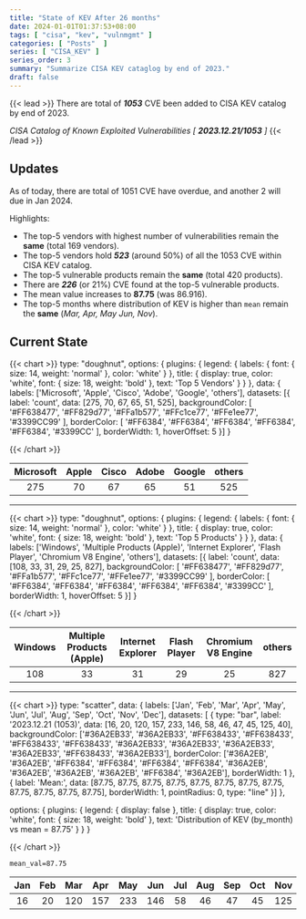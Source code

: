```yaml
---
title: "State of KEV After 26 months"
date: 2024-01-01T01:37:53+08:00
tags: [ "cisa", "kev", "vulnmgmt" ]
categories: [ "Posts"  ]
series: [ "CISA_KEV" ]
series_order: 3
summary: "Summarize CISA KEV cataglog by end of 2023."
draft: false
---
```

{{< lead >}}
There are total of ***1053*** CVE been added to CISA KEV catalog by end of 2023.

*CISA Catalog of Known Exploited Vulnerabilities [ ***2023.12.21/1053*** ]*
{{< /lead >}}

## Updates

As of today, there are total of 1051 CVE have overdue, and another 2 will due in Jan 2024. 

Highlights:
 - The top-5 vendors with highest number of vulnerabilities remain the **same** (total 169 vendors). 
 - The top-5 vendors hold ***523*** (around 50%) of all the 1053 CVE within CISA KEV catalog.
 - The top-5 vulnerable products remain the **same** (total 420 products).
 - There are ***226*** (or 21%) CVE found at the top-5 vulnerable products. 
 - The mean value increases to **87.75** (was 86.916).
 - The top-5 months where distribution of KEV is higher than `mean` remain the **same** (*Mar, Apr, May Jun, Nov*).

## Current State

  {{< chart >}}
  type: "doughnut",
  options: {
    plugins: {
        legend: { labels: { font: { size: 14, weight: 'normal' }, color: 'white' } },
        title: { display: true, color: 'white', font: { size: 18, weight: 'bold' }, text: 'Top 5 Vendors' }
    }
  },
  data: {
    labels: ['Microsoft', 'Apple', 'Cisco', 'Adobe', 'Google', 'others'],
    datasets: [{
        label: 'count',
        data: [275, 70, 67, 65, 51, 525],
        backgroundColor: [ '#FF638477', '#FF829d77', '#FFa1b577', '#FFc1ce77', '#FFe1ee77', '#3399CC99' ],
        borderColor: [ '#FF6384', '#FF6384', '#FF6384', '#FF6384', '#FF6384', '#3399CC' ],
        borderWidth: 1,
        hoverOffset: 5
    }]
  }

  {{< /chart >}}


|Microsoft|Apple|Cisco|Adobe|Google|others|
| :-: | :-: | :-: | :-: | :-: | :-: |
|275|70|67|65|51|525|

---


  {{< chart >}}
  type: "doughnut",
  options: {
    plugins: {
        legend: { labels: { font: { size: 14, weight: 'normal' }, color: 'white' } },
        title: { display: true, color: 'white', font: { size: 18, weight: 'bold' }, text: 'Top 5 Products' }
    }
  },
  data: {
    labels: ['Windows', 'Multiple Products (Apple)', 'Internet Explorer', 'Flash Player', 'Chromium V8 Engine', 'others'],
    datasets: [{
        label: 'count',
        data: [108, 33, 31, 29, 25, 827],
        backgroundColor: [ '#FF638477', '#FF829d77', '#FFa1b577', '#FFc1ce77', '#FFe1ee77', '#3399CC99' ],
        borderColor: [ '#FF6384', '#FF6384', '#FF6384', '#FF6384', '#FF6384', '#3399CC' ],
        borderWidth: 1,
        hoverOffset: 5
    }]
  }

  {{< /chart >}}


|Windows|Multiple Products (Apple)|Internet Explorer|Flash Player|Chromium V8 Engine|others|
| :-: | :-: | :-: | :-: | :-: | :-: |
|108|33|31|29|25|827|

---


  {{< chart >}}
  type: "scatter",
  data: {
    labels: ['Jan', 'Feb', 'Mar', 'Apr', 'May', 'Jun', 'Jul', 'Aug', 'Sep', 'Oct', 'Nov', 'Dec'],
    datasets: [ {
      type: "bar",
      label: '2023.12.21 (1053)',
      data: [16, 20, 120, 157, 233, 146, 58, 46, 47, 45, 125, 40],
      backgroundColor: ['#36A2EB33', '#36A2EB33', '#FF638433', '#FF638433', '#FF638433', '#FF638433', '#36A2EB33', '#36A2EB33', '#36A2EB33', '#36A2EB33',
'#FF638433', '#36A2EB33'],
      borderColor: ['#36A2EB', '#36A2EB', '#FF6384', '#FF6384', '#FF6384', '#FF6384', '#36A2EB', '#36A2EB', '#36A2EB', '#36A2EB', '#FF6384', '#36A2EB'],
      borderWidth: 1
  }, {
      label: 'Mean:',
      data: [87.75, 87.75, 87.75, 87.75, 87.75, 87.75, 87.75, 87.75, 87.75, 87.75, 87.75, 87.75],
      borderWidth: 1,
      pointRadius: 0,
      type: "line"
    }]
  },

  options: {
    plugins: {
      legend: { display: false },
      title: { display: true, color: 'white', font: { size: 18, weight: 'bold' }, text: 'Distribution of KEV (by_month) vs mean = 87.75' }
    }
  }

  {{< /chart >}}


`mean_val=87.75`

|Jan|Feb|Mar|Apr|May|Jun|Jul|Aug|Sep|Oct|Nov|Dec|
| :-: | :-: | :-: | :-: | :-: | :-: | :-: | :-: | :-: | :-: | :-: | :-: |
|16|20|120|157|233|146|58|46|47|45|125|40|


